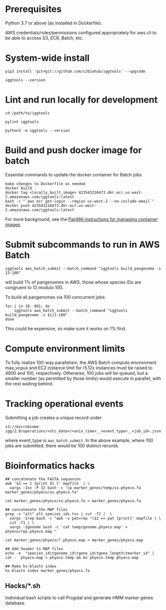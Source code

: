 # Prerequisites

Python 3.7 or above (as installed in Dockerfile).

AWS credentials/roles/permissions configured appropriately for aws cli to be able to access S3, ECR, Batch, etc.


# System-wide install

```
pip3 install 'git+git://github.com/czbiohub/iggtools' --upgrade

iggtools --version
```

# Lint and run locally for development

```
cd /path/to/iggtools

pylint iggtools

python3 -m iggtools --version
```

# Build and push docker image for batch

Essential commands to update the docker container for Batch jobs.

```
make changes to Dockerfile as needed
docker build .
docker tag <locally_built_image> 423543210473.dkr.ecr.us-west-2.amazonaws.com/iggtools:latest
bash -c "`aws ecr get-login --region us-west-2 --no-include-email`"
docker push 423543210473.dkr.ecr.us-west-2.amazonaws.com/iggtools:latest
```

For more background, see the [PairANI instructions for managing container images](https://github.com/czbiohub/pairani/wiki#managing-container-images).


# Submit subcommands to run in AWS Batch

```
iggtools aws_batch_submit --batch_command "iggtools build_pangenome -s 13:100"
```
will build 1% of pangenomes in AWS, those whose species IDs are congruent to 13 modulo 100.

To build all pangenomes via 100 concurrent jobs:
```
for i in {0..99}; do
    iggtools aws_batch_submit --batch_command "iggtools build_pangenome -s ${i}:100"
done
```
This could be expensive, so make sure it works on 1% first.

# Compute environment limits

To fully realize 100-way parallelism, the AWS Batch compute environment max_vcpus and EC2 instance limit for r5.12x instances must be raised to 4800 and 100, respectively.  Otherwise, 100 jobs will be queued, but a smaller number (as permitted by those limits) would execute in parallel, with the rest waiting behind.

# Tracking operational events

Submitting a job creates a unique record under
```
s3://microbiome-igg/2.0/operations/<utc_date>/<unix_time>__<event_type>__<job_id>.json
```
where event_type is `aws_batch_submit`.  In the above example, where 100 jobs are submitted, there would be 100 distinct records.


# Bioinformatics hacks

```
## concatenate the FASTA sequences
awk '$3 == 1 {print $1 }' mapfile  | \
  xargs -Ixx -P 32 bash -c "cp marker_genes/temp/xx.phyeco.fa marker_genes/phyeco/xx.phyeco.fa"

cat marker_genes/phyeco/xx.phyeco.fa > marker_genes/phyeco.fa

## concatenate the MAP files
grep -v "alt" alt_species_ids.tsv | cut -f2 |  \
  xargs -Irep bash -c "awk -v pat=rep '\$2 == pat {print}' mapfile | \
  cut -f1 | \
  xargs -Igenome bash -c 'cat temp/genome.phyeco.map' > phyeco/rep.phyeco.map "

cat marker_genes/phyeco/*.phyeco.map > marker_genes/phyeco.map

## Add header to MAP files
echo -e  "species_id\tgenome_id\tgene_id\tgene_length\tmarker_id" | cat -  phyeco.map > phyeco.temp && mv phyeco.temp phyeco.map

## Make hs-blastn index
hs-blastn index marker_genes/phyeco.fa
```

## Hacks/*.sh

Individual bash scripts to call Progidal and generate HMM marker genes database. 


